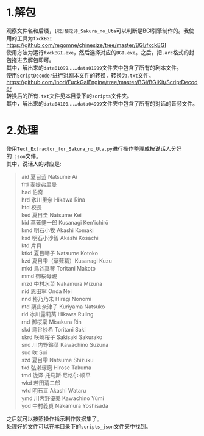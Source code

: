 # 1.解包
观察文件名和后缀，``[枕]樱之诗_Sakura_no_Uta``可以判断是BGI引擎制作的。我使用的工具为``fxckBGI`` <https://github.com/regomne/chinesize/tree/master/BGI/fxckBGI> <br>
使用方法为运行``fxckBGI.exe``，然后选择对应的``BGI.exe``。之后，把``.arc``格式的封包拖进去解包即可。 <br>
其中，解出来的``data01099``......``data01999``文件夹中包含了所有的剧本文件。 <br>
使用``ScriptDecoder``进行对剧本文件的转换，转换为``.txt``文件。<https://github.com/Inori/FuckGalEngine/tree/master/BGI/BGIKit/ScriptDecoder> <br>
转换后的所有``.txt``文件见本目录下的``scripts``文件夹。<br>
其中，解出来的``data04100``......``data04999``文件夹中包含了所有的对话的音频文件。 <br>
# 2.处理
使用``Text_Extractor_for_Sakura_no_Uta.py``进行操作整理成按说话人分好的``.json``文件。<br>
其中，说话人的对应是: <br>
>
>aid 夏目蓝 Natsume Ai<br>
frd 麦提弗里曼<br>
had 伯奇<br>
hrd 氷川里奈 Hikawa Rina<br>
htd 校長<br>
ked 夏目圭 Natsume Kei<br>
kid 草薙健一郎 Kusanagi Ken'ichirō<br>
kmd 明石小牧 Akashi Komaki<br>
ksd 明石小沙智 Akashi Kosachi<br>
ktd 片貝<br>
ktkd 夏目琴子 Natsume Kotoko<br>
kzd 夏目雫（草薙葛）Kusanagi Kuzu<br>
mkd 鳥谷真琴 Toritani Makoto<br>
mmd 御桜母親<br>
mzd 中村水菜 Nakamura Mizuna<br>
nid 恩田寧 Onda Nei<br>
nnd 柊乃乃未 Hiragi Nonomi<br>
ntd 栗山奈津子 Kuriyama Natsuko<br>
rld 冰川露莉莴 Hikawa Ruling<br>
rnd 御桜稟 Misakura Rin<br>
skd 鳥谷紗希 Toritani Saki<br>
skrd 咲崎桜子 Sakisaki Sakurako<br>
snd 川内野鈴菜 Kawachino Suzuna<br>
sud 吹 Sui<br>
szd 夏目雫 Natsume Shizuku<br>
tkd 弘濑琢磨 Hirose Takuma<br>
tmd 泷泽·托马斯·尼格尔·顺平<br>
wkd 若田清二郎<br>
wtd 明石亘 Akashi Wataru<br>
ymd 川内野優美 Kawachino Yūmi<br>
yod 中村義貞 Nakamura Yoshisada<br>

之后就可以按照操作指示制作数据集了。<br>
处理好的文件可以在本目录下的``scripts_json``文件夹中找到。<br>

